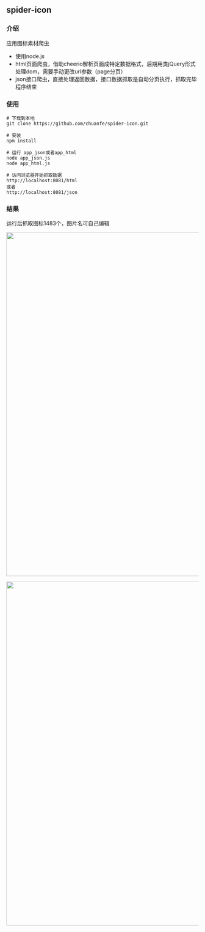 ## spider-icon

### 介绍

应用图标素材爬虫

* 使用node.js
* html页面爬虫，借助cheerio解析页面成特定数据格式，后期用类jQuery形式处理dom，需要手动更改url参数（page分页）
* json接口爬虫，直接处理返回数据，接口数据抓取是自动分页执行，抓取完毕程序结束


### 使用

```console
# 下载到本地
git clone https://github.com/chuanfe/spider-icon.git

# 安装
npm install

# 运行 app_json或者app_html
node app_json.js
node app_html.js

# 访问浏览器开始抓取数据
http://localhost:8081/html
或者
http://localhost:8081/json
```


### 结果
运行后抓取图标1483个，图片名可自己编辑
<p align="center">
  <img width="900" src="https://raw.githubusercontent.com/chuanfe/spider-icon/master/images/appstore-rank.PNG">
</p>
<p align="center">
  <img width="900" src="https://raw.githubusercontent.com/chuanfe/spider-icon/master/images/appstore-rank-name.PNG">
</p>
